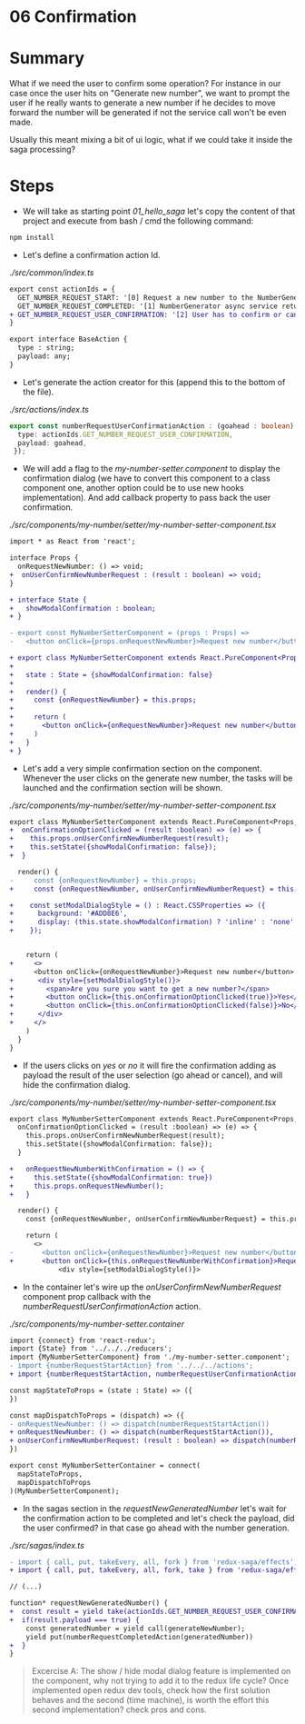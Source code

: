 # 06 Confirmation

# Summary

What if we need the user to confirm some operation? For instance in our case once the user hits on 
"Generate new number", we want to prompt the user if he really wants to generate a new number if
he decides to move forward the number will be generated if not the service call won't be even made.

Usually this meant mixing a bit of ui logic, what if we could take it inside the saga processing?

# Steps

- We will take as starting point *01_hello_saga* let's copy the content of that project 
and execute from bash / cmd the following command:

```bash
npm install
```

- Let's define a confirmation action Id.

_./src/common/index.ts_

```diff
export const actionIds = {
  GET_NUMBER_REQUEST_START: '[0] Request a new number to the NumberGenerator async service.',
  GET_NUMBER_REQUEST_COMPLETED: '[1] NumberGenerator async service returned a new number.',
+ GET_NUMBER_REQUEST_USER_CONFIRMATION: '[2] User has to confirm or cancel the number request before it gets fired',  
}

export interface BaseAction {
  type : string;
  payload: any;
}
```

- Let's generate the action creator for this (append this to the bottom of the file).

_./src/actions/index.ts_

```typescript
export const numberRequestUserConfirmationAction : (goahead : boolean) => BaseAction = (goahead) => ({
  type: actionIds.GET_NUMBER_REQUEST_USER_CONFIRMATION,
  payload: goahead,
 });
```
- We will add a flag to the _my-number-setter.component_ to display the confirmation dialog
(we have to convert this component to a class component one, another option could be 
to use new hooks implementation). And add callback property to pass back the user
confirmation.

_./src/components/my-number/setter/my-number-setter-component.tsx_

```diff
import * as React from 'react';

interface Props {
  onRequestNewNumber: () => void;
+  onUserConfirmNewNumberRequest : (result : boolean) => void;
}

+ interface State {
+   showModalConfirmation : boolean;
+ }

- export const MyNumberSetterComponent = (props : Props) =>
-   <button onClick={props.onRequestNewNumber}>Request new number</button>

+ export class MyNumberSetterComponent extends React.PureComponent<Props, State> {
+ 
+   state : State = {showModalConfirmation: false}  
+ 
+   render() {
+     const {onRequestNewNumber} = this.props;
+
+     return (
+       <button onClick={onRequestNewNumber}>Request new number</button>
+     )     
+   }
+ }
```

- Let's add a very simple confirmation section on the component. Whenever the user clicks on the generate new number, the tasks will be launched and the confirmation section will be shown.

_./src/components/my-number/setter/my-number-setter-component.tsx_

```diff
export class MyNumberSetterComponent extends React.PureComponent<Props, State> { 
+  onConfirmationOptionClicked = (result :boolean) => (e) => {
+    this.props.onUserConfirmNewNumberRequest(result);
+    this.setState({showModalConfirmation: false});
+  }

  render() {
-     const {onRequestNewNumber} = this.props;
+     const {onRequestNewNumber, onUserConfirmNewNumberRequest} = this.props; 

+    const setModalDialogStyle = () : React.CSSProperties => ({
+      background: '#ADD8E6',
+      display: (this.state.showModalConfirmation) ? 'inline' : 'none'
+    });


    return (      
+     <>      
      <button onClick={onRequestNewNumber}>Request new number</button>
+      <div style={setModalDialogStyle()}>
+        <span>Are you sure you want to get a new number?</span>
+        <button onClick={this.onConfirmationOptionClicked(true)}>Yes</button>      
+        <button onClick={this.onConfirmationOptionClicked(false)}>No</button>
+      </div>
+     </>
    )
  }
}
```

- If the users clicks on _yes_ or _no_ it will fire the confirmation adding as payload the result of 
the user selection (go ahead or cancel), and will hide the confirmation dialog.

_./src/components/my-number/setter/my-number-setter-component.tsx_

```diff
export class MyNumberSetterComponent extends React.PureComponent<Props, State> { 
  onConfirmationOptionClicked = (result :boolean) => (e) => {
    this.props.onUserConfirmNewNumberRequest(result);
    this.setState({showModalConfirmation: false});
  }

+   onRequestNewNumberWithConfirmation = () => {
+     this.setState({showModalConfirmation: true})
+     this.props.onRequestNewNumber();
+   }

  render() {
    const {onRequestNewNumber, onUserConfirmNewNumberRequest} = this.props;

    return (   
      <>         
-       <button onClick={onRequestNewNumber}>Request new number</button>
+       <button onClick={this.onRequestNewNumberWithConfirmation}>Request new number</button>
            <div style={setModalDialogStyle()}>
```

- In the container let's wire up the _onUserConfirmNewNumberRequest_ component prop callback
with the _numberRequestUserConfirmationAction_ action.

_./src/components/my-number-setter.container_

```diff
import {connect} from 'react-redux';
import {State} from '../../../reducers';
import {MyNumberSetterComponent} from './my-number-setter.component';
- import {numberRequestStartAction} from '../../../actions';
+ import {numberRequestStartAction, numberRequestUserConfirmationAction} from '../../../actions';

const mapStateToProps = (state : State) => ({
})

const mapDispatchToProps = (dispatch) => ({
- onRequestNewNumber: () => dispatch(numberRequestStartAction())
+ onRequestNewNumber: () => dispatch(numberRequestStartAction()),
+ onUserConfirmNewNumberRequest: (result : boolean) => dispatch(numberRequestUserConfirmationAction(result)),
})

export const MyNumberSetterContainer = connect(
  mapStateToProps,
  mapDispatchToProps
)(MyNumberSetterComponent);
```

- In the sagas section in the _requestNewGeneratedNumber_ let's wait for the confirmation action 
to be completed and let's check the payload, did the user confirmed? in that case go ahead with
the number generation.

_./src/sagas/index.ts_

```diff
- import { call, put, takeEvery, all, fork } from 'redux-saga/effects';
+ import { call, put, takeEvery, all, fork, take } from 'redux-saga/effects';

// (...)

function* requestNewGeneratedNumber() {
+  const result = yield take(actionIds.GET_NUMBER_REQUEST_USER_CONFIRMATION);
+  if(result.payload === true) {
    const generatedNumber = yield call(generateNewNumber);
    yield put(numberRequestCompletedAction(generatedNumber))
+  }
}
```

> Excercise A: The show / hide modal dialog feature is implemented on the component, why not
trying to add it to the redux life cycle? Once implemented open redux dev tools, check how the
first solution behaves and the second (time machine), is worth the effort this second implementation?
check pros and cons.


